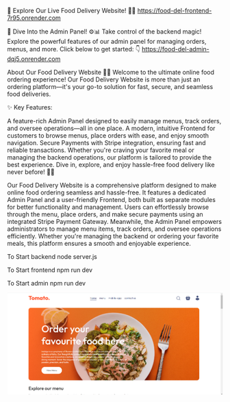 🌟 Explore Our Live Food Delivery Website! 🍔🚀
https://food-del-frontend-7r95.onrender.com

🔐 Dive Into the Admin Panel! ⚙️📊
Take control of the backend magic! Explore the powerful features of our admin panel for managing orders, menus, and more. Click below to get started: 👇
https://food-del-admin-dqj5.onrender.com


About Our Food Delivery Website 🚀🍔
Welcome to the ultimate online food ordering experience! Our Food Delivery Website is more than just an ordering platform—it's your go-to solution for fast, secure, and seamless food deliveries.

✨ Key Features:

A feature-rich Admin Panel designed to easily manage menus, track orders, and oversee operations—all in one place.
A modern, intuitive Frontend for customers to browse menus, place orders with ease, and enjoy smooth navigation.
Secure Payments with Stripe integration, ensuring fast and reliable transactions.
Whether you're craving your favorite meal or managing the backend operations, our platform is tailored to provide the best experience. Dive in, explore, and enjoy hassle-free food delivery like never before! 🍕🎉

Our Food Delivery Website is a comprehensive platform designed to make online food ordering seamless and hassle-free. It features a dedicated Admin Panel and a user-friendly Frontend, both built as separate modules for better functionality and management. Users can effortlessly browse through the menu, place orders, and make secure payments using an integrated Stripe Payment Gateway. Meanwhile, the Admin Panel empowers administrators to manage menu items, track orders, and oversee operations efficiently. Whether you're managing the backend or ordering your favorite meals, this platform ensures a smooth and enjoyable experience.


To Start backend 
node server.js

To Start frontend 
npm run dev

To Start admin
npm run dev


![image alt](https://github.com/malyagithub/food-del/blob/bd32987df6ff0234a293ab35ad7b2a0da4202dd6/Screenshot%202024-12-14%20110546.png)

